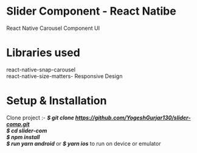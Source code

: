 # Slider Component - React Natibe
React Native Carousel Component UI </br>

# Libraries used 
react-native-snap-carousel </br>
react-native-size-matters- Responsive Design </br>

# Setup & Installation
 Clone project :- ***$ git clone https://github.com/YogeshGurjar130/slider-comp.git*** </br>
 ***$ cd slider-com*** </br>
 ***$ npm install*** </br> 
 ***$ run yarn android*** or ***$ yarn ios*** to run on device or emulator </br>
